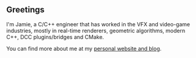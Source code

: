 ## Greetings

I'm Jamie, a C/C++ engineer that has worked in the VFX and video-game industries, mostly in real-time renderers, geometric algorithms, modern C++, DCC plugins/bridges and CMake.

You can find more about me at my [personal website and blog](https://www.jamiekenyon.com/).
